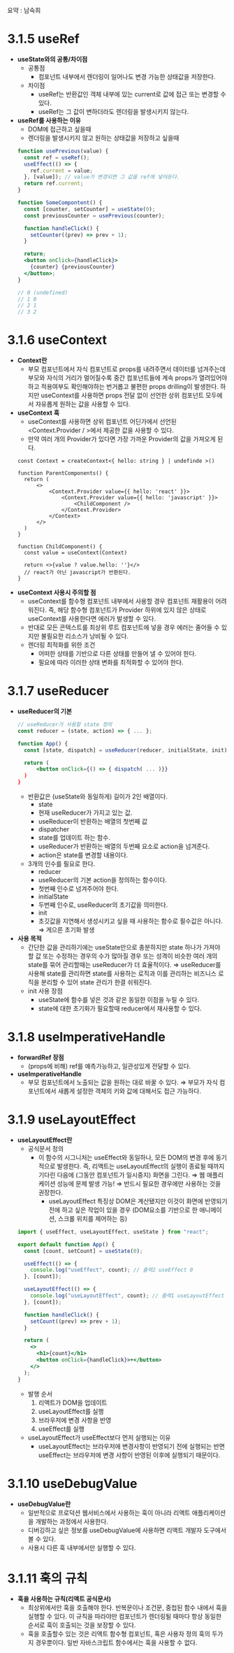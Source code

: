 요약 : 남숙희

# 3.1.5 useRef

- **useState와의 공통/차이점**
  - 공통점
    - 컴포넌트 내부에서 렌더링이 일어나도 변경 가능한 상태값을 저장한다.
  - 차이점
    - useRef는 반환값인 객체 내부에 있는 current로 값에 접근 또는 변경할 수 있다.
    - useRef는 그 값이 변하더라도 렌더링을 발생시키지 않는다.
- **useRef를 사용하는 이유**
  - DOM에 접근하고 싶을때
  - 렌더링을 발생시키지 않고 원하는 상태값을 저장하고 싶을때
  ```jsx
  function usePrevious(value) {
    const ref = useRef();
    useEffect(() => {
      ref.current = value;
    }, [value]); // value가 변경되면 그 값을 ref에 넣어둔다.
    return ref.current;
  }

  function SomeCompontent() {
    const [counter, setCounter] = useState(0);
    const previousCounter = usePrevious(counter);

    function handleClick() {
      setCounter((prev) => prev + 1);
    }

    return;
    <button onClick={handleClick}>
      {counter} {previousCounter}
    </button>;
  }

  // 0 (undefined)
  // 1 0
  // 2 1
  // 3 2
  ```

# 3.1.6 useContext

- **Context란**
  - 부모 컴포넌트에서 자식 컴포넌트로 props를 내려주면서 데이터를 넘겨주는데 부모와 자식의 거리가 멀어질수록 중간 컴포넌트들에 계속 props가 열려있어야하고 적용여부도 확인해야하는 번거롭고 불편한 props drilling이 발생한다.
    하지만 useContext를 사용하면 props 전달 없이 선언한 상위 컴포넌트 모두에서 자유롭게 원하는 값을 사용할 수 있다.
- **useContext 훅**
  - useContext를 사용하면 상위 컴포넌트 어딘가에서 선언된 <Context.Provider / >에서 제공한 값을 사용할 수 있다.
  - 만약 여러 개의 Provider가 있다면 가장 가까운 Provider의 값을 가져오게 된다.
  ```tsx
  const Context = createContext<{ hello: string } | undefinde >()

  function ParentComponents() {
  	return (
  		<>
  			<Context.Provider value={{ hello: 'react' }}>
  				<Context.Provider value={{ hello: 'javascript' }}>
  					<ChildComponent />
  				</Context.Provider>
  			</Context>
  		</>
  	)
  }

  function ChildComponent() {
  	const value = useContext(Context)

  	return <>{value ? value.hello: ''}</>
  	// react가 아닌 javascript가 반환된다.
  }
  ```
- **useContext 사용시 주의할 점**
  - useContext를 함수형 컴포넌트 내부에서 사용할 경우 컴포넌트 재활용이 어려워진다.
    즉, 해당 함수형 컴포넌트가 Provider 하위에 있지 않은 상태로 useContext를 사용한다면 에러가 발생할 수 있다.
  - 반대로 모든 콘텍스트를 최상위 루트 컴포넌트에 넣을 경우 에러는 줄어들 수 있지만 불필요한 리소스가 낭비될 수 있다.
  - 렌더링 최적화를 위한 조건
    - 어떠한 상태를 기반으로 다른 상태를 만들어 낼 수 있어야 한다.
    - 필요에 따라 이러한 상태 변화를 최적화할 수 있어야 한다.

# 3.1.7 useReducer

- **useReducer의 기본**
  ```jsx
  // useReducer가 사용할 state 정의
  const reducer = (state, action) => { ... };

  function App() {
  	const [state, dispatch] = useReducer(reducer, initialState, init);

  	return (
  		<button onClick={() => { dispatch( ... )}}
  	)
  }
  ```
  - 반환값은 (useState와 동일하게) 길이가 2인 배열이다.
    - state
    - 현재 useReducer가 가지고 있는 값.
    - useReducer이 반환하는 배열의 첫번째 값
    - dispatcher
    - state를 업데이트 하는 함수.
    - useReducer가 반환하는 배열의 두번째 요소로 action을 넘겨준다.
    - action은 state를 변경할 내용이다.
  - 3개의 인수를 필요로 한다.
    - reducer
    - useReducer의 기본 action을 정의하는 함수이다.
    - 첫번째 인수로 넘겨주어야 한다.
    - initialState
    - 두번째 인수로, useReducer의 초기값을 의미한다.
    - init
    - 초깃값을 지연해서 생성시키고 싶을 때 사용하는 함수로 필수값은 아니다. ⇒ 게으른 초기화 발생
- **사용 목적**
  - 간단한 값을 관리하기에는 useState만으로 충분하지만
    state 하나가 가져야 할 값 또는 수정하는 경우의 수가 많아질 경우
    또는 성격이 비슷한 여러 개의 state를 묶어 관리할때는 useReducer가 더 효율적이다.
    ⇒ useReducer를 사용해 state를 관리하면 state를 사용하는 로직과 이를 관리하는 비즈니스 로직을 분리할 수 있어 state 관리가 한결 쉬워진다.
  - init 사용 장점
    - useState에 함수를 넣은 것과 같은 동일한 이점을 누릴 수 있다.
    - state에 대한 초기화가 필요할때 reducer에서 재사용할 수 있다.

# 3.1.8 useImperativeHandle

- **forwardRef 장점**
  - (props에 비해) ref를 예측가능하고, 일관성있게 전달할 수 있다.
- **useImperativeHandle**
  - 부모 컴포넌트에서 노출되는 값을 원하는 대로 바꿀 수 있다.
    ⇒ 부모가 자식 컴포넌트에서 새롭게 설정한 객체의 키와 값에 대해서도 접근 가능하다.

# 3.1.9 useLayoutEffect

- **useLayoutEffect란**
  - 공식문서 정의
    - 이 함수의 시그니처는 useEffect와 동일하나, 모든 DOM의 변경 후에 동기적으로 발생한다.
      즉, 리액트는 useLayoutEffect의 실행이 종료될 때까지 기다린 다음에 (그동안 컴포넌트가 일시중지) 화면을 그린다.
      ⇒ 웹 애플리케이션 성능에 문제 발생 가능!
      ⇒ 반드시 필요한 경우에만 사용하는 것을 권장한다.
      - useLayoutEffect 특징상 DOM은 계산됐지만 이것이 화면에 반영되기 전에 하고 싶은 작업이 있을 경우
        (DOM요소를 기반으로 한 애니메이션, 스크롤 위치를 제어하는 등)
  ```jsx
  import { useEffect, useLayoutEffect, useState } from "react";

  export default function App() {
    const [count, setCount] = useState(0);

    useEffect(() => {
      console.log("useEffect", count); // 출력2 useEffect 0
    }, [count]);

    useLayoutEffect(() => {
      console.log("useLayoutEffect", count); // 출력1 useLayoutEffect 0
    }, [count]);

    function handleClick() {
      setCount((prev) => prev + 1);
    }

    return (
      <>
        <h1>{count}</h1>
        <button onClick={handleClick}>+</button>
      </>
    );
  }
  ```
  - 발행 순서
    1. 리액트가 DOM을 업데이트
    2. useLayoutEffect를 실행
    3. 브라우저에 변경 사항을 반영
    4. useEffect를 실행
  - useLayoutEffect가 useEffect보다 먼저 실행되는 이유
    - useLayoutEffect는 브라우저에 변경사항이 반영되기 전에 실행되는 반면
      useEffect는 브라우저에 변경 사항이 반영된 이후에 실행되기 때문이다.

# 3.1.10 useDebugValue

- **useDebugValue란**
  - 일반적으로 프로덕션 웹서비스에서 사용하는 훅이 아니라 리액트 애플리케이션을 개발하는 과정에서 사용한다.
  - 디버깅하고 싶은 정보를 useDebugValue에 사용하면 리액트 개발자 도구에서 볼 수 있다.
  - 사용시 다른 훅 내부에서만 실행할 수 있다.

# 3.1.11 훅의 규칙

- **훅을 사용하는 규칙(리액트 공식문서)**
  - 최상위에서만 훅을 호출해야 한다. 반복문이나 조건문, 중첩된 함수 내에서 훅을 실행할 수 있다.
    이 규칙을 따라야만 컴포넌트가 렌더링될 때마다 항상 동일한 순서로 훅이 호출되는 것을 보장할 수 있다.
  - 훅을 호출할수 있는 것은 리액트 함수형 컴포넌트, 혹은 사용자 정의 훅의 두가지 경우뿐이다.
    일반 자바스크립트 함수에서는 훅을 사용할 수 없다.
